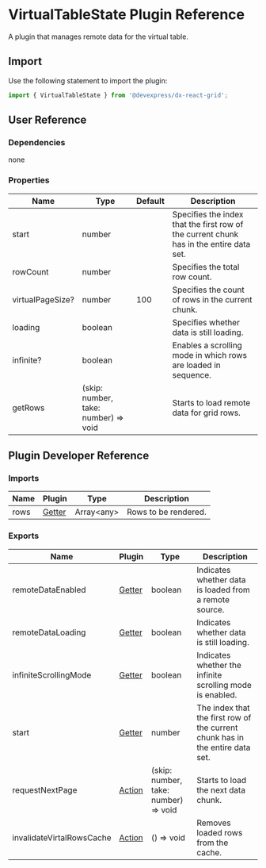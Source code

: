# VirtualTableState Plugin Reference

A plugin that manages remote data for the virtual table.

## Import

Use the following statement to import the plugin:

```js
import { VirtualTableState } from '@devexpress/dx-react-grid';
```

## User Reference

### Dependencies

none

### Properties

Name | Type | Default | Description
-----|------|---------|------------
start | number | | Specifies the index that the first row of the current chunk has in the entire data set.
rowCount | number | | Specifies the total row count.
virtualPageSize? | number | 100 | Specifies the count of rows in the current chunk.
loading | boolean | | Specifies whether data is still loading.
infinite? | boolean | | Enables a scrolling mode in which rows are loaded in sequence.
getRows | (skip: number, take: number) => void | | Starts to load remote data for grid rows.

## Plugin Developer Reference

### Imports

Name | Plugin | Type | Description
-----|--------|------|------------
rows | [Getter](../../../dx-react-core/docs/reference/getter.md) | Array&lt;any&gt; | Rows to be rendered.

### Exports

Name | Plugin | Type | Description
-----|--------|------|------------
remoteDataEnabled | [Getter](../../../dx-react-core/docs/reference/getter.md) | boolean | Indicates whether data is loaded from a remote source.
remoteDataLoading | [Getter](../../../dx-react-core/docs/reference/getter.md) | boolean | Indicates whether data is still loading.
infiniteScrollingMode | [Getter](../../../dx-react-core/docs/reference/getter.md) | boolean | Indicates whether the infinite scrolling mode is enabled.
start | [Getter](../../../dx-react-core/docs/reference/getter.md) | number | The index that the first row of the current chunk has in the entire data set.
requestNextPage | [Action](../../../dx-react-core/docs/reference/action.md) | (skip: number, take: number) => void | Starts to load the next data chunk.
invalidateVirtalRowsCache | [Action](../../../dx-react-core/docs/reference/action.md) | () => void | Removes loaded rows from the cache.
